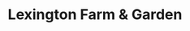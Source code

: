 ---
title: "Lexington Farm & Garden"
url: /lexington/lexington-farm-und-garden/
shop: Garten-Center
---